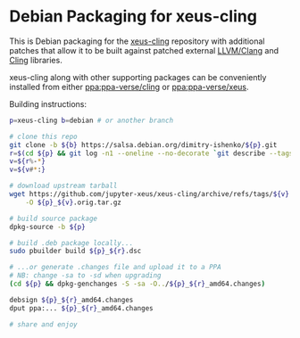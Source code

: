 # Debian Packaging for xeus-cling

This is Debian packaging for the
[xeus-cling](https://github.com/jupyter-xeus/xeus-cling) repository with
additional patches that allow it to be built against patched external
[LLVM/Clang](https://salsa.debian.org/dimitry-ishenko/llvm-toolchain-9) and
[Cling](https://salsa.debian.org/dimitry-ishenko/cling) libraries.

xeus-cling along with other supporting packages can be conveniently installed
from either
[ppa:ppa-verse/cling](https://launchpad.net/~ppa-verse/+archive/ubuntu/cling) or
[ppa:ppa-verse/xeus](https://launchpad.net/~ppa-verse/+archive/ubuntu/xeus).

Building instructions:

```bash
p=xeus-cling b=debian # or another branch

# clone this repo
git clone -b ${b} https://salsa.debian.org/dimitry-ishenko/${p}.git
r=$(cd ${p} && git log -n1 --oneline --no-decorate `git describe --tags --abbrev=0` | cut -d/ -f2)
v=${r%-*}
v=${v#*:}

# download upstream tarball
wget https://github.com/jupyter-xeus/xeus-cling/archive/refs/tags/${v}.tar.gz \
    -O ${p}_${v}.orig.tar.gz

# build source package
dpkg-source -b ${p}

# build .deb package locally...
sudo pbuilder build ${p}_${r}.dsc

# ...or generate .changes file and upload it to a PPA
# NB: change -sa to -sd when upgrading
(cd ${p} && dpkg-genchanges -S -sa -O../${p}_${r}_amd64.changes)

debsign ${p}_${r}_amd64.changes
dput ppa:... ${p}_${r}_amd64.changes

# share and enjoy
```
